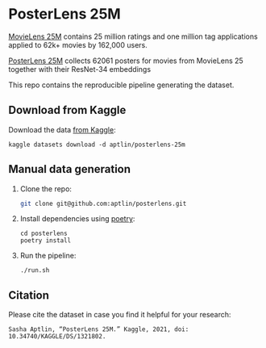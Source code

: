 # PosterLens 25M

[MovieLens 25M](https://grouplens.org/datasets/movielens/25m/) contains 25 million ratings and one million tag applications applied to 62k+ movies by 162,000 users.

[PosterLens 25M](https://github.com/aptlin/posterlens) collects 62061 posters for movies from MovieLens 25 together with their ResNet-34 embeddings

This repo contains the reproducible pipeline generating the dataset.

## Download from Kaggle

Download the data [from Kaggle](https://www.kaggle.com/aptlin/posterlens-25m):

```
kaggle datasets download -d aptlin/posterlens-25m
```

## Manual data generation

1. Clone the repo:
   ```bash
   git clone git@github.com:aptlin/posterlens.git
   ```
2. Install dependencies using [poetry](https://github.com/python-poetry/poetry):

   ```
   cd posterlens
   poetry install
   ```

3. Run the pipeline:
   ```
   ./run.sh
   ```

## Citation

Please cite the dataset in case you find it helpful for your research:

```
Sasha Aptlin, “PosterLens 25M.” Kaggle, 2021, doi: 10.34740/KAGGLE/DS/1321802.
```
